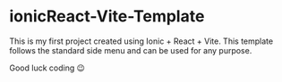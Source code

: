 # ionicReact-Vite-Template

This is my first project created using Ionic + React + Vite.
This template follows the standard side menu and can be used for any purpose.

Good luck coding 😉
